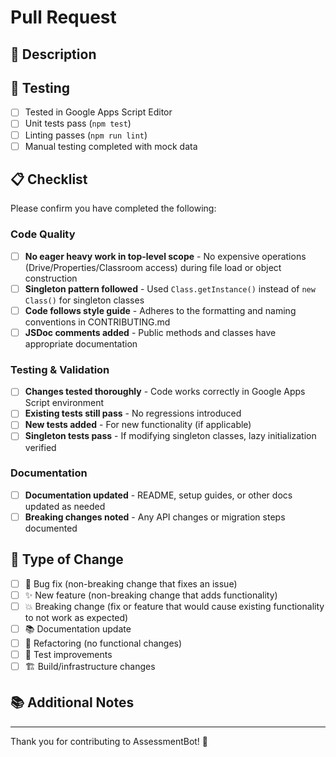 # Pull Request

## 📝 Description

<!-- Provide a brief description of the changes in this pull request -->

## 🧪 Testing

<!-- Describe how you tested these changes -->

- [ ] Tested in Google Apps Script Editor
- [ ] Unit tests pass (`npm test`)
- [ ] Linting passes (`npm run lint`)
- [ ] Manual testing completed with mock data

## 📋 Checklist

Please confirm you have completed the following:

### Code Quality
- [ ] **No eager heavy work in top-level scope** - No expensive operations (Drive/Properties/Classroom access) during file load or object construction
- [ ] **Singleton pattern followed** - Used `Class.getInstance()` instead of `new Class()` for singleton classes
- [ ] **Code follows style guide** - Adheres to the formatting and naming conventions in CONTRIBUTING.md
- [ ] **JSDoc comments added** - Public methods and classes have appropriate documentation

### Testing & Validation
- [ ] **Changes tested thoroughly** - Code works correctly in Google Apps Script environment
- [ ] **Existing tests still pass** - No regressions introduced
- [ ] **New tests added** - For new functionality (if applicable)
- [ ] **Singleton tests pass** - If modifying singleton classes, lazy initialization verified

### Documentation
- [ ] **Documentation updated** - README, setup guides, or other docs updated as needed
- [ ] **Breaking changes noted** - Any API changes or migration steps documented

## 🎯 Type of Change

<!-- Mark the appropriate option -->

- [ ] 🐛 Bug fix (non-breaking change that fixes an issue)
- [ ] ✨ New feature (non-breaking change that adds functionality)
- [ ] 💥 Breaking change (fix or feature that would cause existing functionality to not work as expected)
- [ ] 📚 Documentation update
- [ ] 🔨 Refactoring (no functional changes)
- [ ] 🧪 Test improvements
- [ ] 🏗️ Build/infrastructure changes

## 📚 Additional Notes

<!-- Any additional context, screenshots, or notes for reviewers -->

---

Thank you for contributing to AssessmentBot! 🚀